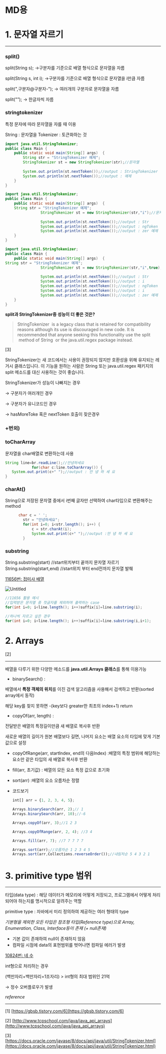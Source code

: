 # MD용

# 1. 문자열 자르기

---

### split()

split(String s); →구분자를 기준으로 배열 형식으로 문자열을 자름

split(String s, int i); →구분자를 기준으로 배열 형식으로 문자열을 i만큼 자름

split(",구분자@구분자-"); → 여러개의 구분자로 문자열을 자름

split("”); → 한글자씩 자름

### stringtokenizer

특정 문자에 따라 문자열을 자를 때 이용

String : 문자열을
Tokenizer : 토큰화하는 것

```java
import java.util.StringTokenizer;
public class Main {
	public static void main(String[] args)  {
		String str = "StringTokenizer 예제";
		StringTokenizer st = new StringTokenizer(str);//문자열
		
		System.out.println(st.nextToken());//output : StringTokenizer 
		System.out.println(st.nextToken());//output : 예제
	}
}
```

```java
import java.util.StringTokenizer;
public class Main {
	public static void main(String[] args)  {
	String str = "StringTokenizer 예제";
    			StringTokenizer st = new StringTokenizer(str,"i");//문자열,구분자
    			
    			System.out.println(st.nextToken());//output : Str
    			System.out.println(st.nextToken());//output : ngToken
    			System.out.println(st.nextToken());//output : zer 예제
	}
}
```

```java
import java.util.StringTokenizer;
public class Main {
	public static void main(String[] args)  {
String str = "StringTokenizer 예제";
    			StringTokenizer st = new StringTokenizer(str,"i",true);//문자열 구분자 true/false
    			
    			System.out.println(st.nextToken());//output : Str
    			System.out.println(st.nextToken());//output : i
    			System.out.println(st.nextToken());//output : ngToken
    			System.out.println(st.nextToken());//output : i
    			System.out.println(st.nextToken());//output : zer 예제
	}
}
```

**split과 StringTokenizer중 성능이 더 좋은 것은?**

> StringTokenizer
 is a legacy class that is retained for compatibility reasons although its use is discouraged in new code. It is recommended that anyone seeking this functionality use the split
 method of String
 or the java.util.regex package instead.
> 

[3]

StringTokenizer는 새 코드에서는 사용이 권장되지 않지만 호환성을 위해 유지되는 레거시 클래스입니다. 이 기능을 원하는 사람은 String 또는 java.util.regex 패키지의 split 메소드를 대신 사용하는 것이 좋습니다.

StringTokenizer가 성능이 나빠지는 경우

→ 구분자가 여러개인 경우

→ 구분자가 유니코드인 경우

→ hasMoreToke 혹은 nextToken 호출이 잦은경우

### +번외)

### toCharArray

문자열을 char배열로 변환하는데 사용

```java
String line=br.readLine();//안녕하세요
			for(char c:line.toCharArray()) {
   System.out.print(c+" ");//output : 안 녕 하 세 요
}
```

### charAt()

String으로 저장된 문자열 중에서 i번째 글자만 선택하여 char타입으로 변환해주는 method

```java
      char c = ' ';
    	str = "안녕하세요";
    	for(int i=0; i<str.length(); i++) {
    		c = str.charAt(i);
        	System.out.print(c+" ");//output :안 녕 하 세 요 
    	}
```

### ****substring****

String.substring(start) //start위치부터 끝까지 문자열 자르기
String.substring(start,end) //start위치 부터 end전까지 문자열 발췌

[11656번: 접미사 배열](https://www.acmicpc.net/problem/11656)

![Untitled](MD%E1%84%8B%E1%85%AD%E1%86%BC%2020100749c9e04f96aadf32cda25f6adf/Untitled.png)

```java
//11656 활용 예시
//입력받은 문자열 중 첫글자를 제외하며 출력하는 case
for(int i=0; i<line.length(); i++)suffix[i]=line.substring(i);

//하나씩 자르고 싶은 경우
for(int i=0; i<line.length(); i++)suffix[i]=line.substring(i,i+1);
```

# 2. Arrays

[2]

---

배열을 다루기 위한 다양한 메소드를 **java.util.Arrays 클래스**를 통해 이용가능

- binarySearch() :

배열에서 **특정 객체의 위치**를 이진 검색 알고리즘을 사용해서 검색하고 반환(sorted array에서 동작)

해당 key를 찾지 못하면 -(key보다 greater한 최초의 index+1) return

- copyOf(arr, length) :

 전달받은 배열의 특정길이만큼 새 배열로 복사후 반환

새로운 배열의 길이가 원본 배열보다 길면, 나머지 요소는 배열 요소의 타입에 맞게 기본값으로 설정

- copyOfRange(arr, startIndex, end의 다음Index) :배열의 특정 범위에 해당하는 요소만 같은 타입의 새 배열로 복사후 반환
- fill(arr, 초기값) : 배열의 모든 요소 특정 값으로 초기화
- sort(arr) :배열의 요소 오름차순 정렬

- 코드보기
    
    ```jsx
    int[] arr = {1, 2, 3, 4, 5};
    
    Arrays.binarySearch(arr, 2);// 1
    Arrays.binarySearch(arr, 10);//-6 
    
    Arrays.copyOf(arr, 3);//1 2 3
    
    Arrays.copyOfRange(arr, 2, 4); //3 4
    
    Arrays.fill(arr, 7); //7 7 7 7 7
    
    Arrays.sort(arr);//오름차순 1 2 3 4 5
    Arrays.sort(arr,Collections.reverseOrder());//내림차순 5 4 3 2 1
    ```
    

# 3. primitive type 범위

---

타입(data type) : 해당 데이터가 메모리에 어떻게 저장되고, 프로그램에서 어떻게 처리되어야 하는지를 명시적으로 알려주는 역할

primitive type : 자바에서 미리 정의하여 제공하는 여러 형태의 type 

*기본형을 제외한 모든 타입은 참조형 타입(Reference type)으로 Array, Enumeration, Class, Interface등이 존재  (+ null존재)*

- 기본 값이 존재하여 null이 존재하지 않음
- 컴파일 시점에 data의 표현범위를 벗어나면 컴파일 에러가 발생

[10824번: 네 수](https://www.acmicpc.net/problem/10824)

 int형으로 처리하는 경우 

(백만자리+백만자리=1조자리) > int형의 최대 범위인 21억

→ 정수 오버플로우가 발생

*reference*

---

[1]  [https://gbsb.tistory.com/6](https://gbsb.tistory.com/6)

[2] [http://www.tcpschool.com/java/java_api_arrays](http://www.tcpschool.com/java/java_api_arrays)

[3][https://docs.oracle.com/javase/8/docs/api/java/util/StringTokenizer.html](https://docs.oracle.com/javase/8/docs/api/java/util/StringTokenizer.html)